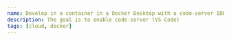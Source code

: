 ```yaml
---
name: Develop in a container in a Docker Desktop with a code-server IDE
description: The goal is to enable code-server (VS Code)
tags: [cloud, docker]
---
```



